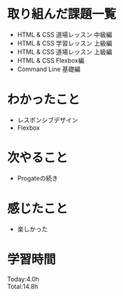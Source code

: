 # 取り組んだ課題一覧
- HTML & CSS 道場レッスン 中級編
- HTML & CSS 学習レッスン 上級編
- HTML & CSS 道場レッスン 上級編
- HTML & CSS Flexbox編
- Command Line 基礎編
# わかったこと
- レスポンシブデザイン
- Flexbox
# 次やること
- Progateの続き
# 感じたこと
- 楽しかった
# 学習時間
Today:4.0h  
Total:14.8h
